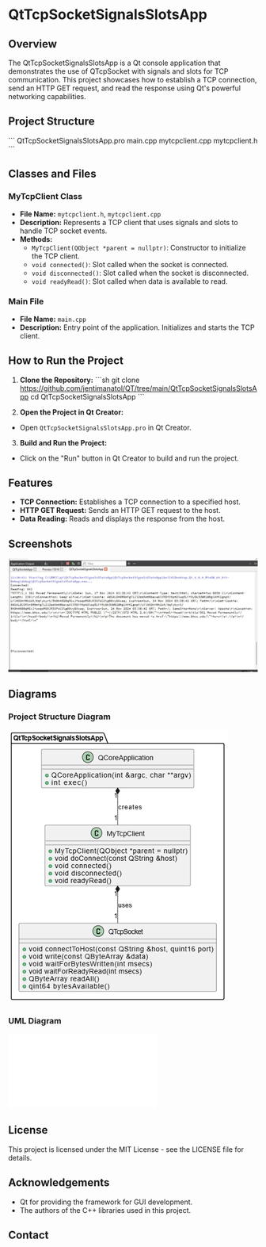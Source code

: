 # QtTcpSocketSignalsSlotsApp 
 
## Overview 
The QtTcpSocketSignalsSlotsApp is a Qt console application that demonstrates the use of QTcpSocket with signals and slots for TCP communication. This project showcases how to establish a TCP connection, send an HTTP GET request, and read the response using Qt's powerful networking capabilities. 
 
## Project Structure 
\``` 
QtTcpSocketSignalsSlotsApp.pro 
main.cpp 
mytcpclient.cpp 
mytcpclient.h 
\``` 
 
## Classes and Files 
 
### MyTcpClient Class 
- **File Name:** `mytcpclient.h`, `mytcpclient.cpp` 
- **Description:** Represents a TCP client that uses signals and slots to handle TCP socket events. 
- **Methods:** 
  - `MyTcpClient(QObject *parent = nullptr)`: Constructor to initialize the TCP client. 
  - `void connected()`: Slot called when the socket is connected. 
  - `void disconnected()`: Slot called when the socket is disconnected. 
  - `void readyRead()`: Slot called when data is available to read. 
 
### Main File 
- **File Name:** `main.cpp` 
- **Description:** Entry point of the application. Initializes and starts the TCP client. 
 
## How to Run the Project 
1. **Clone the Repository:** 
  \```sh 
  git clone https://github.com/jentimanatol/QT/tree/main/QtTcpSocketSignalsSlotsApp 
  cd QtTcpSocketSignalsSlotsApp 
  \``` 
 
2. **Open the Project in Qt Creator:** 
  - Open `QtTcpSocketSignalsSlotsApp.pro` in Qt Creator. 
 
3. **Build and Run the Project:** 
  - Click on the "Run" button in Qt Creator to build and run the project. 
 
## Features 
- **TCP Connection:** Establishes a TCP connection to a specified host. 
- **HTTP GET Request:** Sends an HTTP GET request to the host. 
- **Data Reading:** Reads and displays the response from the host. 
 
## Screenshots 
![Application Output](./QtTcpSocketSignalsSlotsApp/ApplicationOutput.jpg) 
 
## Diagrams 
### Project Structure Diagram 
![Project Structure Diagram](./QtTcpSocketSignalsSlotsApp/Untitled%20Diagram.drawio.png) 
 
### UML Diagram 
![UML Diagram](./QtTcpSocketSignalsSlotsApp/UMLDiagram.txt) 
 
## License 
This project is licensed under the MIT License - see the LICENSE file for details. 
 
## Acknowledgements 
- Qt for providing the framework for GUI development. 
- The authors of the C++ libraries used in this project. 
 
## Contact 
